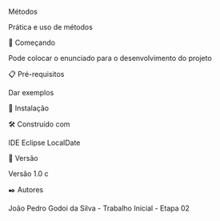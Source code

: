 Métodos

Prática  e uso de métodos

🚀 Começando

Pode colocar o enunciado para o desenvolvimento do projeto

📋 Pré-requisitos

Dar exemplos

🔧 Instalação


🛠️ Construído com

IDE Eclipse LocalDate

📌 Versão

Versão 1.0 c

✒️ Autores

João Pedro Godoi da Silva - Trabalho Inicial - Etapa 02
